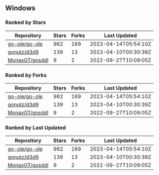 ## Windows

### Ranked by Stars

| Repository | Stars | Forks | Last Updated |
|------------|-------|-------|--------------|
| [go-ole/go-ole](https://github.com/go-ole/go-ole) | 962 | 169 | 2023-04-14T05:54:10Z |
| [gonutz/d3d9](https://github.com/gonutz/d3d9) | 139 | 13 | 2023-04-10T00:30:39Z |
| [MonaxGT/gosddl](https://github.com/MonaxGT/gosddl) | 9 | 2 | 2022-09-27T10:09:05Z |

### Ranked by Forks

| Repository | Stars | Forks | Last Updated |
|------------|-------|-------|--------------|
| [go-ole/go-ole](https://github.com/go-ole/go-ole) | 962 | 169 | 2023-04-14T05:54:10Z |
| [gonutz/d3d9](https://github.com/gonutz/d3d9) | 139 | 13 | 2023-04-10T00:30:39Z |
| [MonaxGT/gosddl](https://github.com/MonaxGT/gosddl) | 9 | 2 | 2022-09-27T10:09:05Z |

### Ranked by Last Updated

| Repository | Stars | Forks | Last Updated |
|------------|-------|-------|--------------|
| [go-ole/go-ole](https://github.com/go-ole/go-ole) | 962 | 169 | 2023-04-14T05:54:10Z |
| [gonutz/d3d9](https://github.com/gonutz/d3d9) | 139 | 13 | 2023-04-10T00:30:39Z |
| [MonaxGT/gosddl](https://github.com/MonaxGT/gosddl) | 9 | 2 | 2022-09-27T10:09:05Z |

